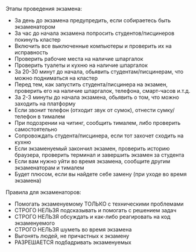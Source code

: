 Этапы проведения экзамена:

- За день до экзамена предупредить, если собираетесь быть экзаменатором
- За час до начала экзамена попросить студентов/писцинеров покинуть кластер
- Включить все выключенные компьютеры и проверить их на исправность
- Проверить рабочие места на наличие шпаргалок
- Проверить туалеты и кухню на наличие шпаргалок
- За 20-30 минут до начала, обьявить студентам/писцинерам, что можно подниматься на кластер
- Перед тем, как запустить студента/писцинера на экзамен, проверить его на наличие шпаргалок, телефона, смарт-часов и.т.д.
- За 2-3 минуты до начала экзамена, обьявить о том, что можно заходить на платформу
- Если звонит телефон (отходит звук от сумок), отнести сумку/телефон в тималем
- При подозрении на читинг, сообщить тималем, либо проверить самостоятельно
- Сопровождать студента/писцинера, если тот захочет сходить на кухню
- Если экзаменуемый закончил экзамен, проверить историю браузера, проверить терминал и завершить экзамен за студента
- Если вам нужно уйти во время экзамена, сообщите другим экзаменаторам и тималем
- Будет плюсом, если вы найдете себе замену (при уходе во время экзамена)

Правила для экзаменаторов:

- Помогать экзаменуемому ТОЛЬКО с техническими проблемами
- СТРОГО НЕЛЬЗЯ подсказывать и помогать с решением задач
- СТРОГО НЕЛЬЗЯ обсуждать и как-либо реагировать на код экзаменуемого
- СТРОГО НЕЛЬЗЯ шуметь во время экзамена
- Выгонять людей, не причастных к экзамену
- РАЗРЕШАЕТСЯ подбадривать экзаменуемых
